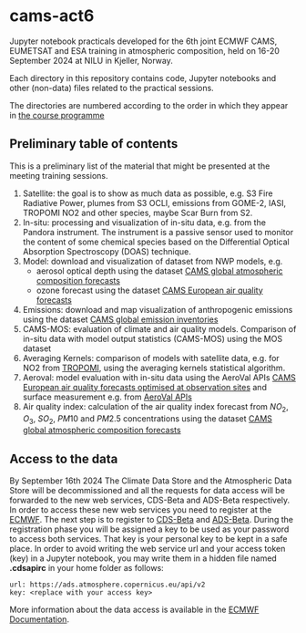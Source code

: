# cams-act6

Jupyter notebook practicals developed for the 6th joint ECMWF CAMS, EUMETSAT and ESA training in atmospheric composition, held on 16-20 September 2024 at NILU in Kjeller, Norway.

Each directory in this repository contains code, Jupyter notebooks and other (non-data) files related to the practical sessions.

The directories are numbered according to the order in which they appear in [the course programme](https://atmosphere.copernicus.eu/6th-ecmwf-cams-esa-eumetsat-training-atmospheric-composition)

## Preliminary table of contents
This is a preliminary list of the material that might be presented at the meeting training sessions.

1. Satellite: the goal is to show as much data as possible, e.g. S3 Fire Radiative Power, plumes from S3 OCLI, emissions from GOME-2, IASI, TROPOMI NO2 and other species, maybe Scar Burn from S2.
2. In-situ: processing and visualization of in-situ data, e.g. from the Pandora instrument. The instrument is a passive sensor used to monitor the content of some chemical species based on the Differential Optical Absorption Spectroscopy (DOAS) technique.
3. Model: download and visualization of dataset from NWP models, e.g.
   * aerosol optical depth using the dataset [CAMS global atmospheric composition forecasts](https://ads.atmosphere.copernicus.eu/cdsapp#!/dataset/cams-global-atmospheric-composition-forecasts?tab=overview)
   * ozone forecast using the dataset [CAMS European air quality forecasts](https://ads.atmosphere.copernicus.eu/cdsapp#!/dataset/cams-europe-air-quality-forecasts?tab=overview)
4. Emissions: download and map visualization of anthropogenic emissions using the dataset [CAMS global emission inventories](https://ads.atmosphere.copernicus.eu/cdsapp#!/dataset/cams-global-emission-inventories?tab=overview)
5. CAMS-MOS: evaluation of climate and air quality models. Comparison of in-situ data with model output statistics (CAMS-MOS) using the MOS dataset 
6. Averaging Kernels: comparison of models with satellite data, e.g. for NO2 from [TROPOMI](https://www.tropomi.eu/), using the averaging kernels statistical algorithm.
7. Aeroval: model evaluation with in-situ data using the AeroVal APIs [CAMS European air quality forecasts optimised at observation sites](https://ads.atmosphere.copernicus.eu/cdsapp#!/dataset/cams-europe-air-quality-forecasts-optimised-at-observation-sites?tab=overview) and surface measurement e.g. from [AeroVal APIs](https://aeroval.met.no/)
8. Air quality index: calculation of the air quality index forecast from $NO_2$, $O_3$, $SO_2$, $PM10$ and $PM2.5$ concentrations using the dataset [CAMS global atmospheric composition forecasts](https://ads.atmosphere.copernicus.eu/cdsapp#!/dataset/cams-global-atmospheric-composition-forecasts?tab=overview)

## Access to the data
By September 16th 2024 The Climate Data Store and the Atmospheric Data Store will be decommissioned and all the requests for data access will be forwarded to the new web services, CDS-Beta and ADS-Beta respectively. In order to access these new web services you need to register at the [ECMWF](https://www.ecmwf.int/). The next step is to register to [CDS-Beta](https://cds-beta.climate.copernicus.eu/) and [ADS-Beta](https://ads-beta.atmosphere.copernicus.eu/). During the registration phase you will be assigned a key to be used as your password to access both services. That key is your personal key to be kept in a safe place. In order to avoid writing the web service url and your access token (key) in a Jupyter notebook, you may write them in a hidden file named **.cdsapirc** in your home folder as follows:
```
url: https://ads.atmosphere.copernicus.eu/api/v2
key: <replace with your access key>
```
More information about the data access is available in the [ECMWF Documentation](https://confluence.ecmwf.int/display/CKB/Please+read%3A+CDS+and+ADS+migrating+to+new+infrastructure%3A+Common+Data+Store+%28CDS%29+Engine). 
